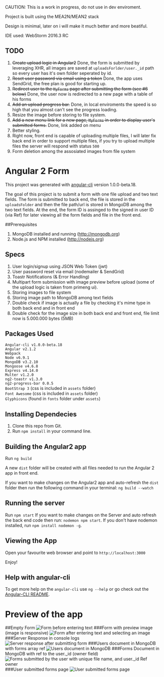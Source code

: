 CAUTION: This is a work in progress, do not use in dev enviroment.

Project is built using the MEA2N/MEAN2 stack

Design is minimal, later on i will make it much better and more beatiful.

IDE used: WebStorm 2016.3 RC

## TODO
1. ~~Create upload logic in Angular2~~ Done, the form is submitted by leveraging XHR, all images are saved at `uploadsForlder/user._id` path so every user has it's own folder seperated by id.
2. ~~Reset user password via email using a token~~ Done, the app uses SendGrid, the free plan is good for starting up.
3. ~~Redirect user to the `MyForms` page after submitting the form (see #6 below)~~ Done, the user now is redirected to a new page with a table of his forms
4. ~~Add an upload progress bar.~~ Done, in local enviroments the speed is so high that you almost can't see the progress loading.
5. Resize the image before storing to file system.
6. ~~Add a new menu link for a new page, `MyForms` in order to display user's submitted forms.~~ Done, link added on menu
7. Better styling.
8. Right now, front end is capable of uploading multiple files, I will later fix back end in order to support multiple files, if you try to upload multiple files the server will respond with status `500`
9. Form deletion among the assosiated images from file system



# Angular 2 Form

This project was generated with [angular-cli](https://github.com/angular/angular-cli) version 1.0.0-beta.18.

The goal of this project is to submit a form with one file upload and two text fields. The form is submitted to back end, the file is stored in the `uploadsFolder` and then the file path/url is stored in MongoDB among the two text fields. At the end, the form ID is assinged to the signed in user ID (via Ref) for later viewing all the form fields and file in the front end.

##Prerequisites
1. MongoDB installed and running (http://mongodb.org)
2. Node.js and NPM installed (http://nodejs.org)


## Specs
1. User login/signup using JSON Web Token (jwt)
2. User password reset via email (nodemailer & SendGrid)
3. Toastr Notifications (& Error Handling)
4. Multipart form submission with image preview before upload (some of the upload logic is taken from primeng ui).
5. Storing images to file system
6. Storing image path to MongoDB among text fields
7. Double check if image is actually a file by checking it's mime type in both back end and in front end
8. Double check for the image size in both back end and front end, file limit now is 5.000.000 bytes (5MB)

## Packages Used
`Angular-cli v1.0.0-beta.18` <br />
`Angular v2.1.2` <br />
`Webpack` <br />
`Node v6.9.1` <br/>
`MongoDB v3.2.10` <br/>
`Mongoose v4.6.8` <br />
`Express v4.14.0` <br />
`Multer v1.2.0` <br />
`ng2-toastr v1.3.0` <br />
`ng2-progress-bar 0.0.5` <br />
`BootStrap 3`  (css is included in `assets` folder) <br/>
`Font Awesome` (css is included in `assets` folder) <br/>
`Glyphicons`   (found in `fonts` folder under `assets`) <br/>


## Installing Dependecies
1. Clone this repo from Git.
2. Run `npm install` in your command line.

## Building the Angular2 app
Run `ng build`

A new `dist` folder will be created with all files needed to run the Angular 2 app in front end.

If you want to make changes on the Angular2 app and auto-refresh the `dist` folder then run the following command in your terminal:
 `ng build --watch`

## Running the server
Run `npm start`
If you want to make changes on the Server and auto refresh the back end code then run: `nodemon npm start`. If you don't have nodemon installed, run `npm install nodemon -g`.

## Viewing the App
Open your favourite web browser and point to `http://localhost:3000`

Enjoy!

## Help with angular-cli
To get more help on the `angular-cli` use `ng --help` or go check out the [Angular-CLI README](https://github.com/angular/angular-cli/blob/master/README.md).

# Preview of the app
##Empty Form
![Form before entering text](https://cloud.githubusercontent.com/assets/717975/20238425/053567f6-a8f4-11e6-99cb-15403426fcf5.png)
###Form with preview image (image is responsive)
![Form after entering text and selecting an image](https://cloud.githubusercontent.com/assets/717975/20238426/0538a132-a8f4-11e6-87f1-61c871acfea6.png)
###Server Response in console logs
![Server response after submitting form](https://cloud.githubusercontent.com/assets/717975/20238428/053e95ec-a8f4-11e6-93ab-04258e359e13.png)
###Users document in MongoDB with forms array ref
![Users document in MongoDB](https://cloud.githubusercontent.com/assets/717975/20238429/05423e68-a8f4-11e6-9a2c-c2791ef0a4e9.png)
###Forms Document in MongoDB with ref to the user._id (owner field)
![Forms submitted by the user with unique file name, and user._id Ref `owner`](https://cloud.githubusercontent.com/assets/717975/20238427/053d1df2-a8f4-11e6-9b2a-616eafa3f517.png)
###User submitted forms page
![User submitted forms page](https://cloud.githubusercontent.com/assets/717975/20337121/ac494ac2-abd7-11e6-842d-af9983b80c1b.png)
